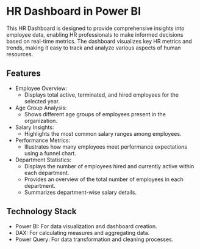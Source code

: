 # HR Dashboard in Power BI
This HR Dashboard is designed to provide comprehensive insights into employee data, enabling HR professionals to make informed decisions based on real-time metrics. The dashboard visualizes key HR metrics and trends, making it easy to track and analyze various aspects of human resources.

## Features
* Employee Overview:
   * Displays total active, terminated, and hired employees for the selected year.
* Age Group Analysis:
   * Shows different age groups of employees present in the organization.
* Salary Insights:
   * Highlights the most common salary ranges among employees.
* Performance Metrics:
   * Illustrates how many employees meet performance expectations using a funnel chart.
* Department Statistics:
   * Displays the number of employees hired and currently active within each department.
   * Provides an overview of the total number of employees in each department.
   * Summarizes department-wise salary details.

## Technology Stack
 * Power BI: For data visualization and dashboard creation.
 * DAX: For calculating measures and aggregating data.
 * Power Query: For data transformation and cleaning processes.
